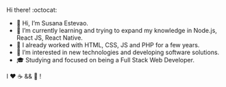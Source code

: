 Hi there! :octocat:

- 👋 Hi, I’m Susana Estevao.
- 🌱 I’m currently learning and trying to expand my knowledge in Node.js, React JS, React Native.
- 📖 I already worked with HTML, CSS, JS and PHP for a few years.
- 👀 I’m interested in new technologies and developing software solutions.
- 🎓 Studying and focused on being a Full Stack Web Developer.

I ❤️️ ☕ && 🎵 !

<!---
susanaestevao/susanaestevao is a ✨ special ✨ repository because its `README.md` (this file) appears on your GitHub profile.
You can click the Preview link to take a look at your changes.
--->

